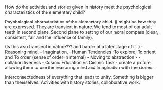 How do the activities and stories given in history meet the psychological characteristics of the elementary child?


Psychological characteristics of the elementary child. () might be how they are expressed. They are transient in nature. We tend to most of our adult teeth in second plane. Second plane to setting of our moral compass (clear, consistent, fair and the influence of family). 

(Is this also transient in nature??? and harder at a later stage of it. )
	- Reasoning mind.
	- Imagination.
	- 
Human Tendencies
	-To explore, To orient and To order (sense of order in internal)
	- Moving to abstraction
	- 
	- collaborativeness
	- 
Cosmic Education vs Cosmic Task
	- create a picture allowing them to use the reasoning mind and imagination with the stories. 


Interconnectedness of everything that leads to unity. 
Something is bigger than themselves.
Activities with history stories, colloborative work. 


